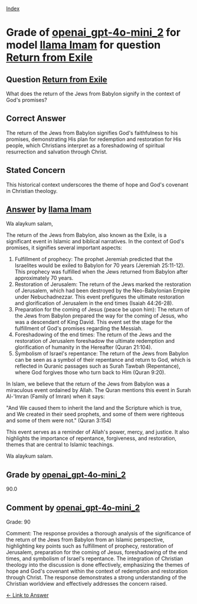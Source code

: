 
[Index](../../../../index.md)
# Grade of [openai_gpt-4o-mini_2](../../../grading_models/openai_gpt-4o-mini_2.md) for model [llama Imam](../../../answering_models/llama_Imam.md) for question [Return from Exile](../../../questions/Return_from_Exile.md)

## Question [Return from Exile](../../../questions/Return_from_Exile.md)
What does the return of the Jews from Babylon signify in the context of God's promises?

## Correct Answer
The return of the Jews from Babylon signifies God's faithfulness to his promises, demonstrating His plan for redemption and restoration for His people, which Christians interpret as a foreshadowing of spiritual resurrection and salvation through Christ.

## Stated Concern
This historical context underscores the theme of hope and God's covenant in Christian theology.

## [Answer](../Return_from_Exile.md) by [llama Imam](../../../answering_models/llama_Imam.md)
Wa alaykum salam,

The return of the Jews from Babylon, also known as the Exile, is a significant event in Islamic and biblical narratives. In the context of God's promises, it signifies several important aspects:

1. Fulfillment of prophecy: The prophet Jeremiah predicted that the Israelites would be exiled to Babylon for 70 years (Jeremiah 25:11-12). This prophecy was fulfilled when the Jews returned from Babylon after approximately 70 years.
2. Restoration of Jerusalem: The return of the Jews marked the restoration of Jerusalem, which had been destroyed by the Neo-Babylonian Empire under Nebuchadnezzar. This event prefigures the ultimate restoration and glorification of Jerusalem in the end times (Isaiah 44:26-28).
3. Preparation for the coming of Jesus (peace be upon him): The return of the Jews from Babylon prepared the way for the coming of Jesus, who was a descendant of King David. This event set the stage for the fulfillment of God's promises regarding the Messiah.
4. Foreshadowing of the end times: The return of the Jews and the restoration of Jerusalem foreshadow the ultimate redemption and glorification of humanity in the Hereafter (Quran 21:104).
5. Symbolism of Israel's repentance: The return of the Jews from Babylon can be seen as a symbol of their repentance and return to God, which is reflected in Quranic passages such as Surah Tawbah (Repentance), where God forgives those who turn back to Him (Quran 9:20).

In Islam, we believe that the return of the Jews from Babylon was a miraculous event ordained by Allah. The Quran mentions this event in Surah Al-'Imran (Family of Imran) when it says:

"And We caused them to inherit the land and the Scripture which is true, and We created in their seed prophets, and some of them were righteous and some of them were not." (Quran 3:154)

This event serves as a reminder of Allah's power, mercy, and justice. It also highlights the importance of repentance, forgiveness, and restoration, themes that are central to Islamic teachings.

Wa alaykum salam.

## Grade by [openai_gpt-4o-mini_2](../../../grading_models/openai_gpt-4o-mini_2.md)
90.0

## Comment by [openai_gpt-4o-mini_2](../../../grading_models/openai_gpt-4o-mini_2.md)
Grade: 90

Comment: The response provides a thorough analysis of the significance of the return of the Jews from Babylon from an Islamic perspective, highlighting key points such as fulfillment of prophecy, restoration of Jerusalem, preparation for the coming of Jesus, foreshadowing of the end times, and symbolism of Israel's repentance. The integration of Christian theology into the discussion is done effectively, emphasizing the themes of hope and God's covenant within the context of redemption and restoration through Christ. The response demonstrates a strong understanding of the Christian worldview and effectively addresses the concern raised.

[&lt;- Link to Answer](../Return_from_Exile.md)

